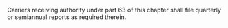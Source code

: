 Carriers receiving authority under part 63 of this chapter shall file quarterly or semiannual reports as required therein.

